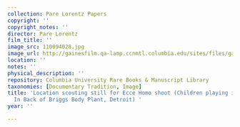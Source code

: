 ```yaml
---
collection: Pare Lorentz Papers
copyright: ''
copyright_notes: ''
director: Pare Lorentz
film_title: ''
image_src: 110094028.jpg
image_url: http://gainesfilm.qa-lamp.ccnmtl.columbia.edu/sites/files/gainesfilm/images/110094028.jpg
location: ''
notes: ''
physical_description: ''
repository: Columbia University Rare Books & Manuscript Library
taxonomies: [Documentary Tradition, Image]
title: 'Location scouting still for Ecce Homo shoot (Children playing in empty lot;
  In Back of Briggs Body Plant, Detroit) '
year: ''

---
```

